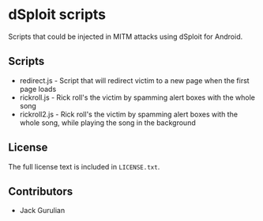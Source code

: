 # dSploit scripts

Scripts that could be injected in MITM attacks using dSploit for Android.

## Scripts

* redirect.js - Script that will redirect victim to a new page when the first page loads
* rickroll.js - Rick roll's the victim by spamming alert boxes with the whole song
* rickroll2.js - Rick roll's the victim by spamming alert boxes with the whole song, while playing the song in the background

## License
The full license text is included in `LICENSE.txt`.

## Contributors
* Jack Gurulian
